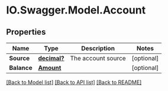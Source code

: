 # IO.Swagger.Model.Account
## Properties

Name | Type | Description | Notes
------------ | ------------- | ------------- | -------------
**Source** | [**decimal?**](BigDecimal.md) | The account source | [optional] 
**Balance** | [**Amount**](Amount.md) |  | [optional] 

[[Back to Model list]](../README.md#documentation-for-models) [[Back to API list]](../README.md#documentation-for-api-endpoints) [[Back to README]](../README.md)

